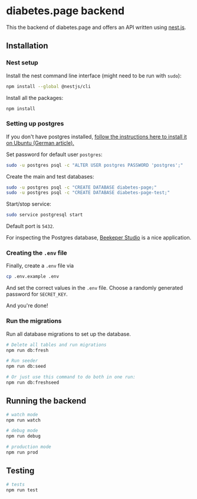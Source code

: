 # diabetes.page backend

This the backend of diabetes.page and offers an API written using [nest.js](https://nestjs.com/).

## Installation

### Nest setup

Install the nest command line interface (might need to be run with `sudo`):

```bash
npm install --global @nestjs/cli
```

Install all the packages:

```bash
npm install
```

### Setting up postgres

If you don't have postgres installed, [follow the instructions here to install it on Ubuntu (German article).](https://www.digitalocean.com/community/tutorials/how-to-install-and-use-postgresql-on-ubuntu-18-04-de)

Set password for default user `postgres`:

```bash
sudo -u postgres psql -c "ALTER USER postgres PASSWORD 'postgres';"
```

Create the main and test databases:

```bash
sudo -u postgres psql -c "CREATE DATABASE diabetes-page;"
sudo -u postgres psql -c "CREATE DATABASE diabetes-page-test;"
```

Start/stop service:

```bash
sudo service postgresql start
```

Default port is `5432`.

For inspecting the Postgres database, [Beekeper Studio](https://www.beekeeperstudio.io/) is a nice application.

### Creating the `.env` file

Finally, create a `.env` file via

```bash
cp .env.example .env
```

And set the correct values in the `.env` file. Choose a randomly generated password for `SECRET_KEY`.

And you're done!

### Run the migrations

Run all database migrations to set up the database.

```bash
# Delete all tables and run migrations
npm run db:fresh

# Run seeder
npm run db:seed

# Or just use this command to do both in one run:
npm run db:freshseed
```

## Running the backend

```bash
# watch mode
npm run watch

# debug mode
npm run debug

# production mode
npm run prod
```

## Testing

```bash
# tests
npm run test
```
